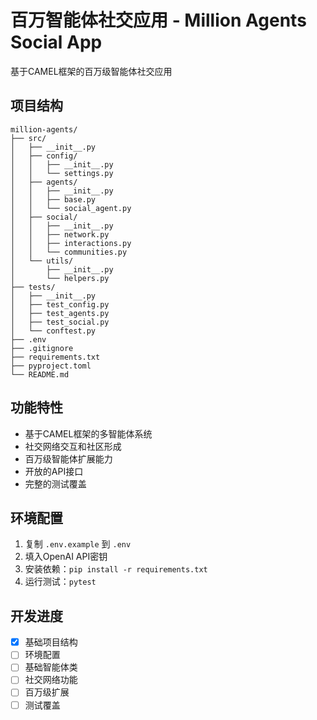 # 百万智能体社交应用 - Million Agents Social App

基于CAMEL框架的百万级智能体社交应用

## 项目结构

```
million-agents/
├── src/
│   ├── __init__.py
│   ├── config/
│   │   ├── __init__.py
│   │   └── settings.py
│   ├── agents/
│   │   ├── __init__.py
│   │   ├── base.py
│   │   └── social_agent.py
│   ├── social/
│   │   ├── __init__.py
│   │   ├── network.py
│   │   ├── interactions.py
│   │   └── communities.py
│   └── utils/
│       ├── __init__.py
│       └── helpers.py
├── tests/
│   ├── __init__.py
│   ├── test_config.py
│   ├── test_agents.py
│   ├── test_social.py
│   └── conftest.py
├── .env
├── .gitignore
├── requirements.txt
├── pyproject.toml
└── README.md
```

## 功能特性

- 基于CAMEL框架的多智能体系统
- 社交网络交互和社区形成
- 百万级智能体扩展能力
- 开放的API接口
- 完整的测试覆盖

## 环境配置

1. 复制 `.env.example` 到 `.env`
2. 填入OpenAI API密钥
3. 安装依赖：`pip install -r requirements.txt`
4. 运行测试：`pytest`

## 开发进度

- [x] 基础项目结构
- [ ] 环境配置
- [ ] 基础智能体类
- [ ] 社交网络功能
- [ ] 百万级扩展
- [ ] 测试覆盖